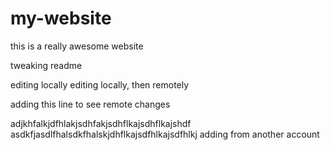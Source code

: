 # my-website

this is a really awesome website

tweaking readme

editing locally
editing locally, then remotely

adding this line to see remote changes


adjkhfalkjdfhlakjsdhfakjsdhflkajsdhflkajshdf
asdkfjasdlfhalsdkfhalskjdhflkajsdfhlkajsdfhlkj
adding from another account
